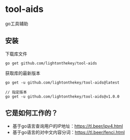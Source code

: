 # tool-aids
go工具辅助


## 安装
下载库文件
```
go get github.com/lightonthekey/tool-aids
```


获取库的最新版本
```
go get -u github.com/lightonthekey/tool-aids@latest

// 指定版本
go get -u github.com/lightonthekey/tool-aids@v1.0.0
```

## 它是如何工作的？

- 基于go语言查询用户的IP地址：https://tl.beer/ipv4.html 
- 基于go语言的对中文内容分词：https://tl.beer/fenci.html 
